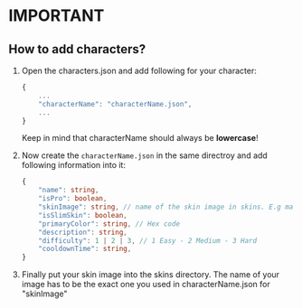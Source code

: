 # IMPORTANT

## How to add characters?

1.
    Open the characters.json and add following for your character:
    ```ts
    {
        ...
        "characterName": "characterName.json",
        ...
    }
    ```
    Keep in mind that characterName should always be **lowercase**!

2.
    Now create the `characterName.json` in the same directroy and add following information into it:
    ```ts
    {
        "name": string,
        "isPro": boolean,
        "skinImage": string, // name of the skin image in skins. E.g mario.png
        "isSlimSkin": boolean,
        "primaryColor": string, // Hex code
        "description": string,
        "difficulty": 1 | 2 | 3, // 1 Easy - 2 Medium - 3 Hard
        "cooldownTime": string,
    }
    ```
3.
    Finally put your skin image into the skins directory. The name of your image has to be the exact one you used in characterName.json for "skinImage"
